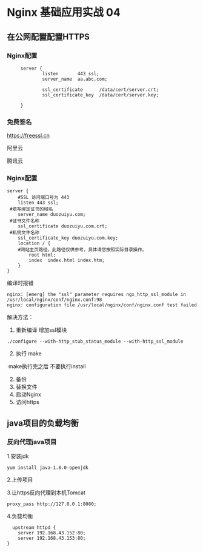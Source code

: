 

# Nginx 基础应用实战 04 

## 在公网配置配置HTTPS

### Nginx配置

```
     server {
             listen       443 ssl;
             server_name  aa.abc.com;

             ssl_certificate      /data/cert/server.crt;
             ssl_certificate_key  /data/cert/server.key;

     }
```

### 免费签名

https://freessl.cn

阿里云

腾讯云

### Nginx配置

```
server {
    #SSL 访问端口号为 443
    listen 443 ssl;
 #填写绑定证书的域名
    server_name duozuiyu.com;
 #证书文件名称
    ssl_certificate duozuiyu.com.crt;
 #私钥文件名称
    ssl_certificate_key duozuiyu.com.key;
    location / {
    #网站主页路径。此路径仅供参考，具体请您按照实际目录操作。
        root html;
        index  index.html index.htm;
    }
}

```



编译时报错

```
nginx: [emerg] the "ssl" parameter requires ngx_http_ssl_module in /usr/local/nginx/conf/nginx.conf:98
nginx: configuration file /usr/local/nginx/conf/nginx.conf test failed

```

解决方法：

1. 重新编译 增加ssl模块

```
./configure --with-http_stub_status_module --with-http_ssl_module
```

2. 执行 make

​    make执行完之后 不要执行install

2. 备份
3. 替换文件
4. 启动Nginx
5. 访问https



## java项目的负载均衡

### 反向代理java项目

1.安装jdk

```
yum install java-1.8.0-openjdk
```

2.上传项目

3.让https反向代理到本机Tomcat

```
proxy_pass http://127.0.0.1:8080;
```

4.负载均衡

```
  upstream httpd {
    server 192.168.43.152:80;
    server 192.168.43.153:80;
}
```



## 